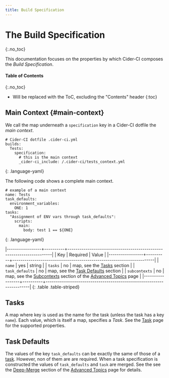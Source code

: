 ```yaml
---
title: Build Specification
---
```


# The Build Specification
{:.no_toc}

This documentation focuses on the properties by which
Cider-CI composes the _Build Specification_.


#### Table of Contents 
{:.no_toc}
* Will be replaced with the ToC, excluding the "Contents" header
{:toc}


## Main Context {#main-context}

We call the map underneath a `specification` key in a Cider-CI dotfile the _main
context_. 

    # Cider-CI dotfile .cider-ci.yml
    builds:
      Tests: 
        specification: 
          # this is the main context
          _cider-ci_include: /.cider-ci/tests_context.yml
  {: .language-yaml}


The following code shows a complete main context. 

    # example of a main context 
    name: Tests 
    task_defaults: 
      environment_variables: 
        ONE: 1
    tasks:
      "Assignment of ENV vars through task_defaults": 
        scripts: 
          main:
            body: test 1 == ${ONE}
  {: .language-yaml}

|-----------------+----------+----------------------------------------------------------------------|
| Key             | Required | Value                                                                |
|-----------------+----------+----------------------------------------------------------------------|
| `name`          | yes      | string                                                               |
| `tasks`         | no       | map, see the [Tasks][] section                                       |
| `task_defaults` | no       | map, see the [Task Defaults][] section                               |
| `subcontexts`   | no       | map, see the [Subcontexts][] section of the [Advanced Topics][] page |
|-----------------+----------+----------------------------------------------------------------------|
{: .table .table-striped}

## Tasks 

A map where key is used as the name for the task (unless the task has a key
`name`). Each value, which is itself a map, specifies a _Task_. See the
[Task][] page for the supported properties. 

## Task Defaults 

The values of the key `task_defaults` can be exactly the same of those of
a [task][].  However, non of them are are required.  When a task specification
is constructed the values of `task_defaults` and `task` are merged. See the see
the [Deep-Merge][] section of the [Advanced Topics][] page for details.

  [Advanced Topics]: ../advanced.html
  [Bash Demo Project]: https://github.com/cider-ci/cider-ci_demo-project-bash
  [Deep-Merge]: ../advanced.html#deep-merge
  [Execution properties]: #execution-properties
  [Subcontexts]: #subcontexts
  [Subcontexts]: ../advanced.html#subcontexts
  [Task Defaults]: #task-defaults
  [Task]: ../task.html
  [Tasks]: #tasks
  [submodule example]: https://github.com/cider-ci/cider-ci_demo-project-bash/blob/master/.cider-ci/shared/submodule_context.yml
